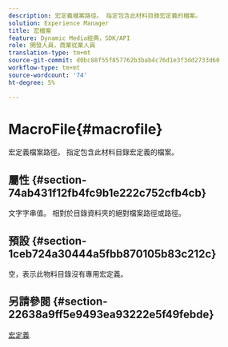 ```yaml
---
description: 宏定義檔案路徑。 指定包含此材料目錄宏定義的檔案。
solution: Experience Manager
title: 宏檔案
feature: Dynamic Media經典，SDK/API
role: 開發人員，商業從業人員
translation-type: tm+mt
source-git-commit: d0bc88f55f857762b3bab4c76d1e3f3dd2733d60
workflow-type: tm+mt
source-wordcount: '74'
ht-degree: 5%

---
```



# MacroFile{#macrofile}

宏定義檔案路徑。 指定包含此材料目錄宏定義的檔案。

## 屬性 {#section-74ab431f12fb4fc9b1e222c752cfb4cb}

文字字串值。 相對於目錄資料夾的絕對檔案路徑或路徑。

## 預設 {#section-1ceb724a30444a5fbb870105b83c212c}

空，表示此物料目錄沒有專用宏定義。

## 另請參閱 {#section-22638a9ff5e9493ea93222e5f49febde}

[宏定義](../../../../../ir-api/material-cat/image-rendering-api-ref/c-ir-material-catalog/c-ir-macro-definition-reference/c-ir-macro-definition-reference.md#concept-477b77fa187147bfa55fa67134d4a453)
